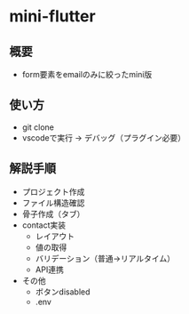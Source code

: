 # mini-flutter

## 概要

- form要素をemailのみに絞ったmini版

## 使い方

- git clone
- vscodeで実行 -> デバッグ（プラグイン必要）

## 解説手順

- プロジェクト作成
- ファイル構造確認
- 骨子作成（タブ）
- contact実装
  - レイアウト
  - 値の取得
  - バリデーション（普通→リアルタイム）
  - API連携
- その他
  - ボタンdisabled
  - .env
